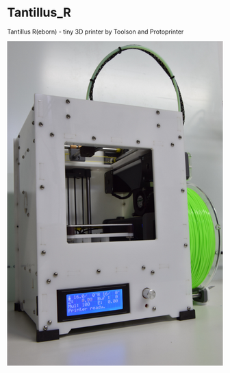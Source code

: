 # Tantillus_R
Tantillus R(eborn)  - tiny 3D printer by Toolson and Protoprinter

![picture](/pictures/Tantillus_R_001.jpg)